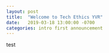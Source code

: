 ```yaml
---
layout: post
title:  "Welcome to Tech Ethics YVR"
date:   2019-03-18 13:00:00 -0700
categories: intro first announcement
---
```


test

